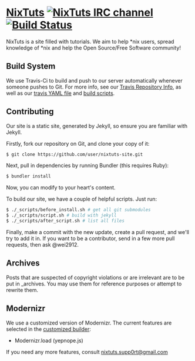 # [NixTuts](http://nixtuts.info) [![NixTuts IRC channel](https://kiwiirc.com/buttons/irc.spotchat.org/NixTuts.png)](https://kiwiirc.com/client/irc.spotchat.org/?nick=kiwi_guest|?#NixTuts) [![Build Status](https://travis-ci.org/nixtuts/site.png?branch=master)](https://travis-ci.org/nixtuts/site)

NixTuts is a site filled with tutorials. We aim to help *nix users, spread knowledge of *nix and help the Open Source/Free Software community!

## Build System

We use Travis-Ci to build and push to our server automatically whenever someone pushes to Git.
For more info, see our [Travis Repository Info](https://travis-ci.org/nixtuts/site),
as well as our [travis YAML file](.travis.yml) and [build scripts](\_scripts).

## Contributing

Our site is a static site, generated by Jekyll, so ensure you are familiar with Jekyll.

Firstly, fork our repository on Git, and clone your copy of it:

```bash
$ git clone https://github.com/user/nixtuts-site.git
```

Next, pull in dependencies by running Bundler (this requires Ruby):

```bash
$ bundler install
```

Now, you can modify to your heart's content.

To build our site, we have a couple of helpful scripts. Just run:

```bash
$ ./_scripts/before_install.sh # get all git submodules
$ ./_scripts/script.sh # build with jekyll
$ ./_scripts/after_script.sh # list all files
```

Finally, make a commit with the new update, create a pull request, and we'll try to add it in.
If you want to be a contributor, send in a few more pull requests, then ask @wei2912.

## Archives

Posts that are suspected of copyright violations or are irrelevant are to be put in _archives. You may use them for reference purposes or attempt to rewrite them.

## Modernizr

We use a customized version of Modernizr. The current features are selected in the [customized builder](http://modernizr.com/download/):

* Modernizr.load (yepnope.js)

If you need any more features, consult nixtuts.supp0rt@gmail.com
